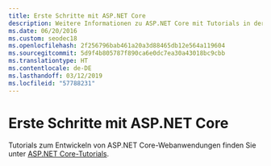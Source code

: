 ```yaml
---
title: Erste Schritte mit ASP.NET Core
description: Weitere Informationen zu ASP.NET Core mit Tutorials in der Dokumentation zu ASP.NET Core.
ms.date: 06/20/2016
ms.custom: seodec18
ms.openlocfilehash: 2f256796bab461a20a3d88465db12e564a119604
ms.sourcegitcommit: 5d9f4b805787f890ca6e0dc7ea30a43018bc9cbb
ms.translationtype: HT
ms.contentlocale: de-DE
ms.lasthandoff: 03/12/2019
ms.locfileid: "57788231"
---
```

# <a name="get-started-with-aspnet-core"></a>Erste Schritte mit ASP.NET Core

Tutorials zum Entwickeln von ASP.NET Core-Webanwendungen finden Sie unter [ASP.NET Core-Tutorials](/aspnet/core/tutorials).
